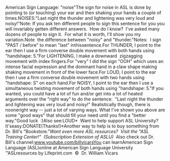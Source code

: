 American Sign Language: 
		"noise"The sign for noise in ASL is done by 
pointing to (or touching) your ear and then shaking your hands a couple of 
times.NOISES:"Last night the thunder and lightening was very loud and noisy!"Note: If you ask ten different people to sign this sentence for you you will 
	invariably getten different answers.  How do I know?  I've 
	asked many dozens of people to sign it.  For what it is worth, I'll 
	show you my variation.Note  the difference between "noisy" and "thunder."Notes:  I sign "PAST / before" to mean "last" inthissentence.For THUNDER, I point to the ear then I use a firm converse double movement 
	with both hands using "handshape: 5."For LIGHTENING, I make a downward  zigzagging movement with index 
	fingers.For "very" I did the sign "OOH" which uses an intense facial expression and 
	the dominant hand in a claw shape making shaking movement in front of the 
	lower face.For LOUD, I point to the ear then I use a firm converse double movement with 
	two hands using "handshape: S" on each hand.For NOISY, I point to the ear then I use a simultaneous twisting movement of 
	both hands using "handshape: 5."If you wanted, you could have a lot of fun and/or get into a lot of heated 
	arguments over the "right way" to do the sentence:  "Last night the 
	thunder and lightening was very loud and noisy!" Realistically though, there 
	is nooneright way -- just a lot of varying ways. What I've shown 
	you above are some "good ways" that should fill your need until you find a 
	"better way."Good luck  :)Also see:LOUD* 
Want to help support ASL University?  It'seasy:DONATE(Thanks!)*Another way to help is to buy something from Dr. Bill's "Bookstore."*Want even more ASL resources?  Visit the "ASL Training Center!"  (Subscription 
Extension of ASLU)*  Also check out Dr. Bill's channel:www.youtube.com/billvicarsYou can learnAmerican Sign Language (ASL)online at American Sign Language University ™ASLresources by Lifeprint.com  ©  Dr. William Vicars